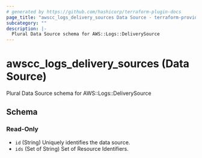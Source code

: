 ```yaml
---
# generated by https://github.com/hashicorp/terraform-plugin-docs
page_title: "awscc_logs_delivery_sources Data Source - terraform-provider-awscc"
subcategory: ""
description: |-
  Plural Data Source schema for AWS::Logs::DeliverySource
---
```


# awscc_logs_delivery_sources (Data Source)

Plural Data Source schema for AWS::Logs::DeliverySource



<!-- schema generated by tfplugindocs -->
## Schema

### Read-Only

- `id` (String) Uniquely identifies the data source.
- `ids` (Set of String) Set of Resource Identifiers.
